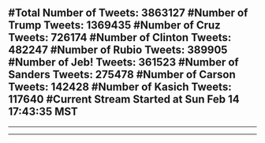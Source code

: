 #Total Number of Tweets: 3863127 
#Number of Trump Tweets: 1369435
#Number of Cruz Tweets: 726174
#Number of Clinton Tweets: 482247
#Number of Rubio Tweets: 389905
#Number of Jeb! Tweets: 361523
#Number of Sanders Tweets: 275478
#Number of Carson Tweets: 142428
#Number of Kasich Tweets: 117640
#Current Stream Started at Sun Feb 14 17:43:35 MST
---
---
---
